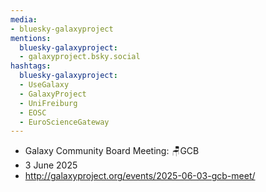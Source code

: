 ```yaml
---
media:
- bluesky-galaxyproject
mentions:
  bluesky-galaxyproject:
  - galaxyproject.bsky.social
hashtags:
  bluesky-galaxyproject:
  - UseGalaxy
  - GalaxyProject
  - UniFreiburg
  - EOSC
  - EuroScienceGateway
---
```

- Galaxy Community Board Meeting: 🪑GCB
- 3 June 2025
- http://galaxyproject.org/events/2025-06-03-gcb-meet/